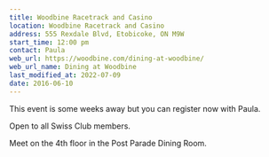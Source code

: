 ```yaml
---
title: Woodbine Racetrack and Casino
location: Woodbine Racetrack and Casino
address: 555 Rexdale Blvd, Etobicoke, ON M9W
start_time: 12:00 pm
contact: Paula
web_url: https://woodbine.com/dining-at-woodbine/
web_url_name: Dining at Woodbine
last_modified_at: 2022-07-09
date: 2016-06-10
---
```


This event is some weeks away but you can register now with Paula.

Open to all Swiss Club members.

Meet on the 4th floor in the Post Parade Dining Room.
